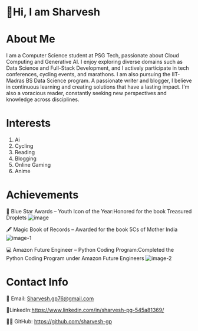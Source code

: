 # 👋Hi, I am Sharvesh 

# About Me
I am a Computer Science student at PSG Tech, passionate about Cloud Computing and Generative AI. I enjoy exploring diverse domains such as Data Science and Full-Stack Development, and I actively participate in tech conferences, cycling events, and marathons. I am also pursuing the IIT-Madras BS Data Science program.
A passionate writer and blogger, I believe in continuous learning and creating solutions that have a lasting impact. I'm also a voracious reader, constantly seeking new perspectives and knowledge across disciplines.

# Interests
1. Ai
2. Cycling
3. Reading
4. Blogging
5. Online Gaming
6. Anime

# Achievements

🌟 Blue Star Awards – Youth Icon of the Year:Honored for the book Treasured Droplets 
![image](https://github.com/user-attachments/assets/08eb1f9a-8b0d-458b-bf54-1764bf7538f7)

🖋️ Magic Book of Records – Awarded for the book 5Cs of Mother India 
![image-1](https://github.com/user-attachments/assets/2b4f659e-fe8f-4606-84aa-072be9903009)
	
💻 Amazon Future Engineer – Python Coding Program:Completed the Python Coding Program under Amazon Future Engineers
![image-2](https://github.com/user-attachments/assets/d73e3094-2b11-4ba2-9893-9a1e2d567323)


# Contact Info
  
📧 Email: Sharvesh.gp76@gmail.com 

🔗LinkedIn:https://www.linkedin.com/in/sharvesh-pg-545a81369/


🧑‍💻 GitHub: https://github.com/sharvesh-gp